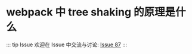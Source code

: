 # webpack 中 tree shaking 的原理是什么



::: tip Issue 
 欢迎在 Issue 中交流与讨论: [Issue 87](https://github.com/shfshanyue/Daily-Question/issues/87) 
:::

